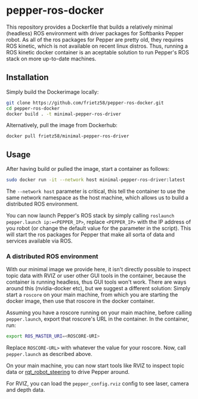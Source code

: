 # pepper-ros-docker
This repository provides a Dockerfile that builds a relatively minimal (headless) ROS environment with driver packages for Softbanks Pepper robot. As all of the ros packages for Pepper are pretty old, they requires ROS kinetic, which is not available on recent linux distros. Thus, running a ROS kinetic docker container is an aceptable solution to run Pepper's ROS stack on more up-to-date machines.

## Installation
Simply build the Dockerimage locally:
```bash
git clone https://github.com/frietz58/pepper-ros-docker.git
cd pepper-ros-docker
docker build . -t minimal-pepper-ros-driver
```

Alternatively, pull the image from Dockerhub:
```
docker pull frietz58/minimal-pepper-ros-driver
```

## Usage
After having build or pulled the image, start a container as follows:
```bash
sudo docker run -it --network host minimal-pepper-ros-driver:latest
```
The `--network host` parameter is critical, this tell the container to use the same network namespace as the host machine, which allows us to build a distributed ROS environment. 

You can now launch Pepper's ROS stack by simply calling `roslaunch pepper.launch ip:=<PEPPER_IP>`, replace `<PEPPER_IP>` with the IP address of you robot (or change the default value for the parameter in the script). This will start the ros packages for Pepper that make all sorta of data and services available via ROS.

### A distributed ROS environment
With our minimal image we provide here, it isn't directly possible to inspect topic data with RVIZ or user other GUI tools in the container, because the container is running headless, thus GUI tools won't work. There are ways around this (nvidia-docker etc), but we suggest a different solution: Simply start a `roscore` on your main machine, from which you are starting the docker image, then use that roscore in the docker container.

Assuming you have a roscore running on your main machine, before calling `pepper.launch`, export that roscore's URL in the container. In the container, run: 
```bash
export ROS_MASTER_URI=<ROSCORE-URI>
```
Replace `ROSCORE-URL>` with whatever the value for your roscore. Now, call `pepper.launch` as described above. 

On your main machine, you can now start tools like RVIZ to inspect topic data or [rqt_robot_steering](http://wiki.ros.org/rqt_robot_steering) to drive Pepper around.

For RVIZ, you can load the `pepper_config.rviz` config to see laser, camera and depth data.
